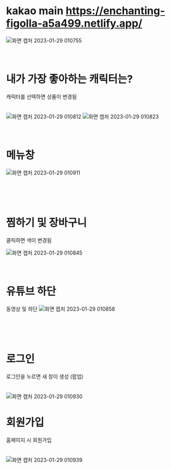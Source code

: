 # kakao main https://enchanting-figolla-a5a499.netlify.app/
![화면 캡처 2023-01-29 010755](https://user-images.githubusercontent.com/107590194/215276982-95306955-5ad5-44e4-b0f1-5cef38a53940.png)
<br/>
<br/>
<br/>
# 내가 가장 좋아하는 캐릭터는?
캐릭터를 선택하면 상품이 변경됨
<br/>
<br/>
<br/>
![화면 캡처 2023-01-29 010812](https://user-images.githubusercontent.com/107590194/215276984-951234f0-4da9-4da1-8e05-fa00f969dfec.png)
![화면 캡처 2023-01-29 010823](https://user-images.githubusercontent.com/107590194/215276969-81ef8b49-fd98-488f-a8d1-2d859933ec5e.png)
<br/>
<br/>
<br/>
# 메뉴창
![화면 캡처 2023-01-29 010911](https://user-images.githubusercontent.com/107590194/215276976-51c9ca5b-9e28-46fd-986b-e3d5bf5c3257.png)

<br/>
<br/>
<br/>

# 찜하기 및 장바구니
클릭하면 색이 변경됨

![화면 캡처 2023-01-29 010845](https://user-images.githubusercontent.com/107590194/215276972-b0fc85f0-cf73-4067-948d-d4a688902a3b.png)
<br/>
<br/>
<br/>

# 유튜브 하단
동영상 및 하단
![화면 캡처 2023-01-29 010858](https://user-images.githubusercontent.com/107590194/215277539-c81abbe9-239b-4a19-9c61-029732e29a3c.png)

<br/>
<br/>
<br/>

# 로그인
로그인을 누르면 새 창이 생성 (팝업)
<br/>
<br/>
<br/>
![화면 캡처 2023-01-29 010930](https://user-images.githubusercontent.com/107590194/215276977-8d2e2144-f2d6-4ab3-9ec5-cb4fd2004854.png)

# 회원가입
홈페이지 시 회원가입 
<br/>
<br/>
<br/>
![화면 캡처 2023-01-29 010939](https://user-images.githubusercontent.com/107590194/215277614-14187636-372f-4100-9c81-97f72fe8c884.png)

